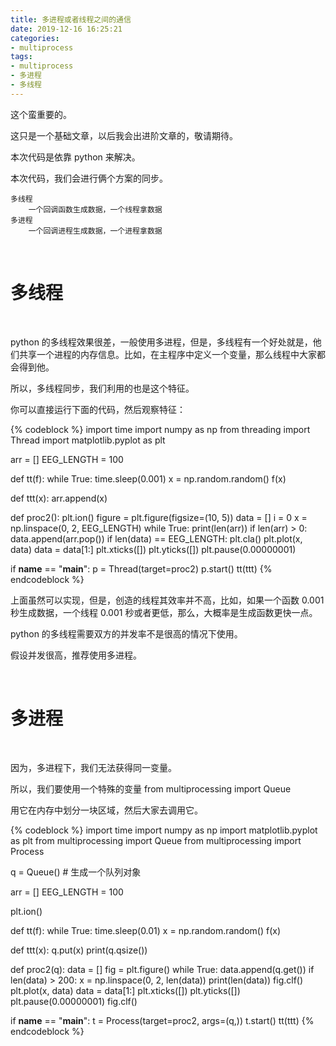 ```yaml
---
title: 多进程或者线程之间的通信
date: 2019-12-16 16:25:21
categories:
- multiprocess
tags:
- multiprocess
- 多进程
- 多线程
---
```

这个蛮重要的。

<!-- more -->

这只是一个基础文章，以后我会出进阶文章的，敬请期待。

本次代码是依靠 python 来解决。

本次代码，我们会进行俩个方案的同步。

	多线程
		一个回调函数生成数据，一个线程拿数据
	多进程
		一个回调进程生成数据，一个进程拿数据

<br/>

# 多线程

<br/>

python 的多线程效果很差，一般使用多进程，但是，多线程有一个好处就是，他们共享一个进程的内存信息。比如，在主程序中定义一个变量，那么线程中大家都会得到他。

所以，多线程同步，我们利用的也是这个特征。

你可以直接运行下面的代码，然后观察特征：

{% codeblock %}
import time
import numpy as np
from threading import Thread
import matplotlib.pyplot as plt

arr = []
EEG_LENGTH = 100


def tt(f):
    while True:
        time.sleep(0.001)
        x = np.random.random()
        f(x)


def ttt(x):
    arr.append(x)


def proc2():
    plt.ion()
    figure = plt.figure(figsize=(10, 5))
    data = []
    i = 0
    x = np.linspace(0, 2, EEG_LENGTH)
    while True:
        print(len(arr))
        if len(arr) > 0:
            data.append(arr.pop())
        if len(data) == EEG_LENGTH:
            plt.cla()
            plt.plot(x, data)
            data = data[1:]
            plt.xticks([])
            plt.yticks([])
            plt.pause(0.00000001)



if __name__ == "__main__":
    p = Thread(target=proc2)
    p.start()
    tt(ttt)
{% endcodeblock %}

上面虽然可以实现，但是，创造的线程其效率并不高，比如，如果一个函数 0.001 秒生成数据，一个线程 0.001 秒或者更低，那么，大概率是生成函数更快一点。

python 的多线程需要双方的并发率不是很高的情况下使用。

假设并发很高，推荐使用多进程。

<br/>

# 多进程

<br/>

因为，多进程下，我们无法获得同一变量。

所以，我们要使用一个特殊的变量 from multiprocessing import Queue

用它在内存中划分一块区域，然后大家去调用它。

{% codeblock %}
import time
import numpy as np
import matplotlib.pyplot as plt
from multiprocessing import Queue
from multiprocessing import Process

q = Queue()  # 生成一个队列对象

arr = []
EEG_LENGTH = 100

plt.ion()


def tt(f):
    while True:
        time.sleep(0.01)
        x = np.random.random()
        f(x)


def ttt(x):
    q.put(x)
    print(q.qsize())


def proc2(q):
    data = []
    fig = plt.figure()
    while True:
        data.append(q.get())
        if len(data) > 200:
            x = np.linspace(0, 2, len(data))
            print(len(data))
            fig.clf()
            plt.plot(x, data)
            data = data[1:]
            plt.xticks([])
            plt.yticks([])
            plt.pause(0.00000001)
            fig.clf()


if __name__ == "__main__":
    t = Process(target=proc2, args=(q,))
    t.start()
    tt(ttt)
{% endcodeblock %}